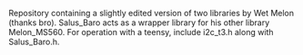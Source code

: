 Repository containing a slightly edited version of two libraries by Wet Melon (thanks bro). 
Salus_Baro acts as a wrapper library for his other library Melon_MS560. For operation with 
a teensy, include i2c_t3.h along with Salus_Baro.h.